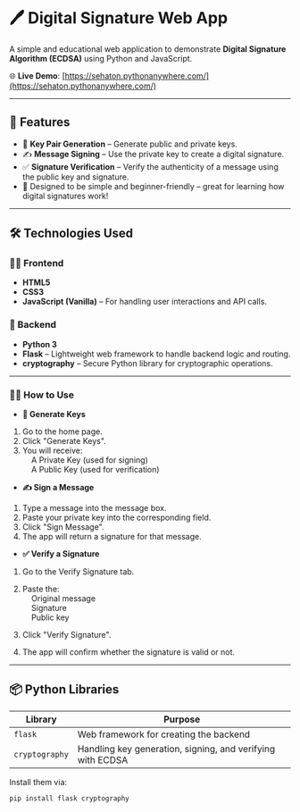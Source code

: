 # 🖊️ Digital Signature Web App

A simple and educational web application to demonstrate **Digital Signature Algorithm (ECDSA)** using Python and JavaScript.

🌐 **Live Demo**: [https://sehaton.pythonanywhere.com/](https://sehaton.pythonanywhere.com/)

---

## 📸 Features

- 🔐 **Key Pair Generation** – Generate public and private keys.
- ✍️ **Message Signing** – Use the private key to create a digital signature.
- ✅ **Signature Verification** – Verify the authenticity of a message using the public key and signature.
- 🧠 Designed to be simple and beginner-friendly – great for learning how digital signatures work!

---

## 🛠️ Technologies Used

### 👨‍💻 Frontend
- **HTML5**
- **CSS3**
- **JavaScript (Vanilla)** – For handling user interactions and API calls.

### 🐍 Backend
- **Python 3**
- **Flask** – Lightweight web framework to handle backend logic and routing.
- **cryptography** – Secure Python library for cryptographic operations.

---

### 🧑‍🏫 How to Use
- **🔐 Generate Keys**
1. Go to the home page.
2. Click "Generate Keys".
3. You will receive:<br/>
&nbsp;&nbsp;&nbsp;&nbsp;A Private Key (used for signing)<br/>
&nbsp;&nbsp;&nbsp;&nbsp;A Public Key (used for verification)<br/>

- **✍️ Sign a Message**
1. Type a message into the message box.
2. Paste your private key into the corresponding field.
3. Click "Sign Message".
4. The app will return a signature for that message.

- **✅ Verify a Signature**
1. Go to the Verify Signature tab.
2. Paste the:<br/>
&nbsp;&nbsp;&nbsp;&nbsp;Original message<br/>
&nbsp;&nbsp;&nbsp;&nbsp;Signature<br/>
&nbsp;&nbsp;&nbsp;&nbsp;Public key

4. Click "Verify Signature".
5. The app will confirm whether the signature is valid or not.

---

## 📦 Python Libraries

| Library        | Purpose                                  |
|----------------|-------------------------------------------|
| `flask`        | Web framework for creating the backend   |
| `cryptography` | Handling key generation, signing, and verifying with ECDSA |

Install them via:

```bash
pip install flask cryptography
